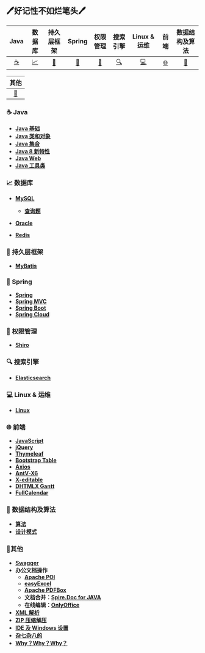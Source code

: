 ## :pen:好记性不如烂笔头:pen:

| Java | 数据库 | 持久层框架 | Spring | 权限管理 | 搜索引擎 | Linux & 运维 | 前端 | 数据结构及算法 |
| :--: | :----: | :--------: | :----: | :------: | :------: | :------: | :------: | :------: |
| [:coffee:](#coffeejava) | [:chart_with_upwards_trend:](#chart_with_upwards_trend数据库) | [:moyai:](#moyai持久层框架) | [:leaves:](#leavesSpring) | [:closed_lock_with_key:](#closed_lock_with_key权限管理) | [:mag:](#mag搜索引擎) | [:computer:](#computerLinux--运维) | [:globe_with_meridians:](#globe_with_meridians前端) | [:stars:](#stars数据结构及算法) |

|          其他           |
| :---------------------: |
| [:scroll:](#scroll其他) |



### :coffee: Java

- [**Java 基础**](https://github.com/0richalcos/Note/blob/main/Markdown/JavaBasics.md)
- [**Java 类和对象**](https://github.com/0richalcos/Note/blob/main/Markdown/JavaObject.md)
- [**Java 集合**](https://github.com/0richalcos/Note/blob/main/Markdown/JavaCollection.md)
- [**Java 8 新特性**](https://github.com/0richalcos/Note/blob/main/Markdown/Java8.md)
- [**Java Web**](https://github.com/0richalcos/Note/blob/main/Markdown/JavaWeb.md)
- [**Java 工具类**](https://github.com/0richalcos/Note/blob/main/Markdown/JavaUtils.md)



### :chart_with_upwards_trend: 数据库

- [**MySQL**](https://github.com/0richalcos/Note/blob/main/Markdown/MySQL.md)
	- [**查询题**](https://github.com/0richalcos/Note/blob/main/Markdown/MySQLQuery.md)

- [**Oracle**](https://github.com/0richalcos/Note/blob/main/Markdown/Oracle.md)
- [**Redis**](https://github.com/0richalcos/Note/blob/main/Markdown/Redis.md)



### :moyai: 持久层框架

- [**MyBatis**](https://github.com/0richalcos/Note/blob/main/Markdown/Mybatis.md)



### :leaves: Spring

- [**Spring**](https://github.com/0richalcos/Note/blob/main/Markdown/Spring.md)
- [**Spring MVC**](https://github.com/0richalcos/Note/blob/main/Markdown/SpringMVC.md)
- [**Spring Boot**](https://github.com/0richalcos/Note/blob/main/Markdown/SpringBoot.md)
- [**Spring Cloud**](https://github.com/0richalcos/Note/blob/main/Markdown/SpringCloud.md)



### :closed_lock_with_key: 权限管理

- [**Shiro**](https://github.com/0richalcos/Note/blob/main/Markdown/Shiro.md)



### :mag: 搜索引擎

- [**Elasticsearch**](https://github.com/0richalcos/Note/blob/main/Markdown/Elasticsearch.md)



### :computer: Linux & 运维

- [**Linux**](https://github.com/0richalcos/Note/blob/main/Markdown/Linux.md)



### :globe_with_meridians: 前端

- [**JavaScript**](https://github.com/0richalcos/Note/blob/main/Markdown/JavaScript.md)
- [**jQuery**](https://github.com/0richalcos/Note/blob/main/Markdown/jQuery.md)
- [**Thymeleaf**](https://github.com/0richalcos/Note/blob/main/Markdown/Thymeleaf.md)
- [**Bootstrap Table**](https://github.com/0richalcos/Note/blob/main/Markdown/BootstrapTable.md)
- [**Axios**](https://github.com/0richalcos/Note/blob/main/Markdown/Axios.md)
- [**AntV-X6**](https://github.com/0richalcos/Note/blob/main/Markdown/AntV-X6.md)
- [**X-editable**](https://github.com/0richalcos/Note/blob/main/Markdown/X-editable.md)
- [**DHTMLX Gantt**](https://github.com/0richalcos/Note/blob/main/Markdown/DHTMLXGantt.md)
- [**FullCalendar**](https://github.com/0richalcos/Note/blob/main/Markdown/FullCalendar.md)



### :stars: 数据结构及算法

- [**算法**](https://github.com/0richalcos/Note/blob/main/Markdown/Algorithm.md)
- [**设计模式**](https://github.com/0richalcos/Note/blob/main/Markdown/DesignPattern.md)



### :scroll:其他

- [**Swagger**](https://github.com/0richalcos/Note/blob/main/Markdown/Swagger.md)
- **办公文档操作**
	- [**Apache POI**](https://github.com/0richalcos/Note/blob/main/Markdown/ApachePOI.md)
	- [**easyExcel**](https://github.com/0richalcos/Note/blob/main/Markdown/easyExcel.md)
	- [**Apache PDFBox**](https://github.com/0richalcos/Note/blob/main/Markdown/ApachePDFBox.md)
	- **文档合并：**[**Spire.Doc for JAVA**](https://github.com/0richalcos/Note/blob/main/Markdown/Spire.DocForJAVA.md)
	- **在线编辑：**[**OnlyOffice**](https://github.com/0richalcos/Note/blob/main/Markdown/OnlyOffice.md)
- [**XML 解析**](https://github.com/0richalcos/Note/blob/main/Markdown/XMLParse.md)
- [**ZIP 压缩解压**](https://github.com/0richalcos/Note/blob/main/Markdown/Zip4j.md)
- [**IDE 及 Windows 设置**](https://github.com/0richalcos/Note/blob/main/Markdown/Mixed.md)
- [**杂七杂八的**](https://github.com/0richalcos/Note/blob/main/Markdown/Petty.md)
- [**Why？Why？Why？**](https://github.com/0richalcos/Note/blob/main/Markdown/Why.md)


